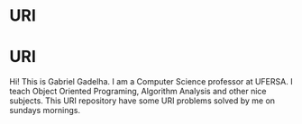# URI
# URI
Hi! This is Gabriel Gadelha. I am a Computer Science professor at UFERSA. I teach Object Oriented Programing, Algorithm Analysis and other nice subjects. This URI repository have some URI problems solved by me on sundays mornings.
